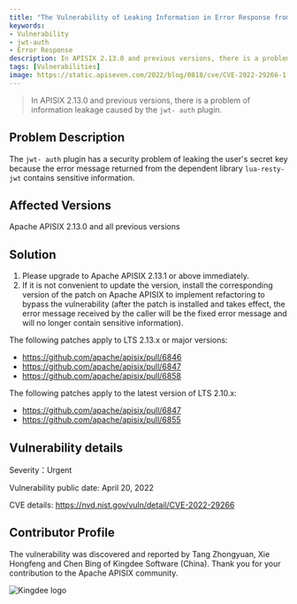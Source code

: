 ```yaml
---
title: "The Vulnerability of Leaking Information in Error Response from jwt-auth Plugin（CVE-2022-29266）"
keywords: 
- Vulnerability
- jwt-auth
- Error Response
description: In APISIX 2.13.0 and previous versions, there is a problem of information leakage caused by the `jwt- auth` plugin.
tags: [Vulnerabilities]
image: https://static.apiseven.com/2022/blog/0818/cve/CVE-2022-29266-1.png
---
```


> In APISIX 2.13.0 and previous versions, there is a problem of information leakage caused by the `jwt- auth` plugin.

<!--truncate-->

## Problem Description

The `jwt- auth` plugin has a security problem of leaking the user's secret key because the error message returned from the dependent library `lua-resty-jwt` contains sensitive information.

## Affected Versions

Apache APISIX 2.13.0 and all previous versions

## Solution

1. Please upgrade to Apache APISIX 2.13.1 or above immediately.
2. If it is not convenient to update the version, install the corresponding version of the patch on Apache APISIX to implement refactoring to bypass the vulnerability (after the patch is installed and takes effect, the error message received by the caller will be the fixed error message and will no longer contain sensitive information).

The following patches apply to LTS 2.13.x or major versions:

- https://github.com/apache/apisix/pull/6846
- https://github.com/apache/apisix/pull/6847
- https://github.com/apache/apisix/pull/6858

The following patches apply to the latest version of LTS 2.10.x:

- https://github.com/apache/apisix/pull/6847
- https://github.com/apache/apisix/pull/6855

## Vulnerability details

Severity：Urgent

Vulnerability public date: April 20, 2022

CVE details: https://nvd.nist.gov/vuln/detail/CVE-2022-29266

## Contributor Profile

The vulnerability was discovered and reported by Tang Zhongyuan, Xie Hongfeng and Chen Bing of Kingdee Software (China). Thank you for your contribution to the Apache APISIX community.

![Kingdee logo](https://static.apiseven.com/202108/1650768035541-306d3c7d-cbd4-4b79-ad9c-9f916549b8e7.png)
